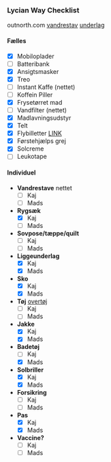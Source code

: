 ### Lycian Way Checklist

outnorth.com 
[vandrestav](https://www.outnorth.com/dk/udstyr/vaerktoj-redskaber/vandrestave/trekking-pole-98508-P125-4429)
[underlag](https://www.outnorth.com/dk/udstyr/bo-sove/liggeunderlag/luftmadrasser/oppustelige/versa-1r-m-119617-P313-5586)

#### Fælles
- [x] Mobiloplader
- [ ] Batteribank
- [x] Ansigtsmasker
- [x] Treo
- [ ] Instant Kaffe (nettet)
- [ ] Koffein Piller
- [x] Frysetørret mad
- [ ] Vandfilter (nettet)
- [x] Madlavningsudstyr
- [x] Telt
- [x] Flybilletter [LINK](https://www.kiwi.com/en/manage/548603990?source=account)
- [x] Førstehjælps grej
- [x] Solcreme
- [ ] Leukotape

#### Individuel

- **Vandrestave** nettet
  - [ ] Kaj
  - [ ] Mads
- **Rygsæk**
  - [x] Kaj
  - [ ] Mads
- **Sovpose/tæppe/quilt**
  - [ ] Kaj
  - [ ] Mads
- **Liggeunderlag** 
  - [x] Kaj
  - [x] Mads
- **Sko**
  - [x] Kaj
  - [x] Mads
- **Tøj** [overtøj](https://www.outdoorgearlab.com/topics/clothing-mens/best-sun-shirt)
  - [ ] Kaj
  - [ ] Mads
- **Jakke**
  - [x] Kaj
  - [x] Mads
- **Badetøj**
  - [ ] Kaj
  - [x] Mads
- **Solbriller**
  - [x] Kaj
  - [x] Mads
- **Forsikring**
  - [ ] Kaj
  - [ ] Mads
- **Pas**
  - [x] Kaj
  - [x] Mads
- **Vaccine?**
  - [ ] Kaj
  - [ ] Mads
